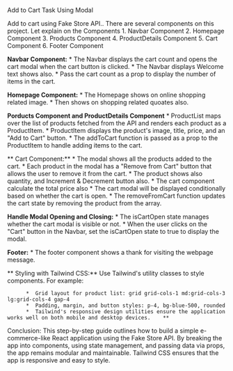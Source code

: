 Add to Cart Task Using Modal

  Add to cart using Fake Store API.. There are several components on this project. Let explain on the Components 
      1.  Navbar Component
      2.  Homepage Component 
      3.  Products Component
      4.  ProductDetails Component
      5.  Cart Component
      6.  Footer Component

**Navbar Component:**
       * The Navbar displays the cart count and opens the cart modal when the cart button is clicked. 
       * The Navbar displays Welcome text shows also.
       * Pass the cart count as a prop to display the number of items in the cart.

 **Homepage Component:**
        *  The Homepage shows on online shopping related image.
        * Then shows on shopping related quoates also.

  **Porducts Component and ProductDetails Component**
       * ProductList maps over the list of products fetched from the API and renders each product as a ProductItem.
       * ProductItem displays the product's image, title, price, and an "Add to Cart" button.
       * The addToCart function is passed as a prop to the ProductItem to handle adding items to the cart.            

**  Cart Component:**
      *  The modal shows all the products added to the cart. 
      *  Each product in the modal has a "Remove from Cart" button that allows the user to remove it from the cart.
      *  The product shows also quantity, and Increment & Decrement button also.
      *  The cart component calculate the total price also
      *  The cart modal will be displayed conditionally based on whether the cart is open.
      *  The removeFromCart function updates the cart state by removing the product from the array.
        
**Handle Modal Opening and Closing:**
       * The isCartOpen state manages whether the cart modal is visible or not.
       *  When the user clicks on the "Cart" button in the Navbar, set the isCartOpen state to true to display the modal.

 **Footer:**
        * The footer component shows a thank for visiting the webpage message.

** Styling with Tailwind CSS:**
        Use Tailwind's utility classes to style components. For example:

          *  Grid layout for product list: grid grid-cols-1 md:grid-cols-3 lg:grid-cols-4 gap-4
          *  Padding, margin, and button styles: p-4, bg-blue-500, rounded
          *  Tailwind's responsive design utilities ensure the application works well on both mobile and desktop devices.    **
Conclusion:
This step-by-step guide outlines how to build a simple e-commerce-like React application using the Fake Store API. By breaking the app into components, using state management, and passing data via props, the app remains modular and maintainable. Tailwind CSS ensures that the app is responsive and easy to style.
        
